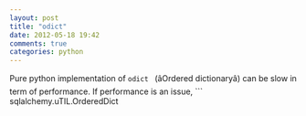 ```yaml
---
layout: post
title: "odict"
date: 2012-05-18 19:42
comments: true
categories: python
---
```


Pure python implementation of ```
 odict 
``` (âOrdered dictionaryâ) can be slow in term of performance. If performance is an issue, ```
sqlalchemy.uTIL.OrderedDict 
``` is a faster alternative

